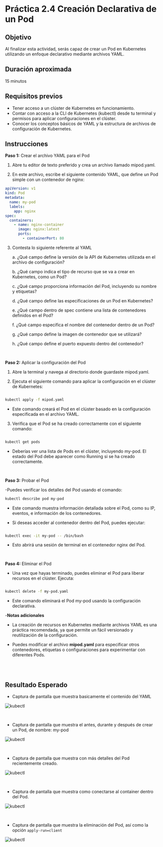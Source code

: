 # Práctica 2.4 Creación Declarativa de un Pod

## Objetivo

Al finalizar esta actividad, serás capaz de crear un Pod en Kubernetes utilizando un enfoque declarativo mediante archivos YAML.

## Duración aproximada

15 minutos

## Requisitos previos

- Tener acceso a un clúster de Kubernetes en funcionamiento.
- Contar con acceso a la CLI de Kubernetes (kubectl) desde tu terminal y permisos para aplicar configuraciones en el clúster.
- Conocer los conceptos básicos de YAML y la estructura de archivos de configuración de Kubernetes.

## Instrucciones

**Paso 1:** Crear el archivo YAML para el Pod

1. Abre tu editor de texto preferido y crea un archivo llamado mipod.yaml.

2. En este archivo, escribe el siguiente contenido YAML, que define un Pod simple con un contenedor de nginx:

```yaml
apiVersion: v1
kind: Pod
metadata:
  name: my-pod
  labels:
    app: nginx
spec:
  containers:
    - name: nginx-container
      image: nginx:latest
      ports:
        - containerPort: 80
```

3. Contesta lo siguiente referente al YAML

    a. ¿Qué campo define la versión de la API de Kubernetes utilizada en el archivo de configuración?
    
    b. ¿Qué campo indica el tipo de recurso que se va a crear en Kubernetes, como un Pod?
    
    c. ¿Qué campo proporciona información del Pod, incluyendo su nombre y etiquetas?
    
    d. ¿Qué campo define las especificaciones de un Pod en Kubernetes?
    
    e. ¿Qué campo dentro de spec contiene una lista de contenedores definidos en el Pod?
    
    f. ¿Qué campo especifica el nombre del contenedor dentro de un Pod?
    
    g. ¿Qué campo define la imagen de contenedor que se utilizará?
    
    h. ¿Qué campo define el puerto expuesto dentro del contenedor?


<br/>

**Paso 2:** Aplicar la configuración del Pod

1. Abre la terminal y navega al directorio donde guardaste mipod.yaml.

2. Ejecuta el siguiente comando para aplicar la configuración en el clúster de Kubernetes:

```bash

kubectl apply -f mipod.yaml

```

- Este comando creará el Pod en el clúster basado en la configuración especificada en el archivo YAML.


3. Verifica que el Pod se ha creado correctamente con el siguiente comando:

```bash

kubectl get pods

```

- Deberías ver una lista de Pods en el clúster, incluyendo my-pod. El estado del Pod debe aparecer como Running si se ha creado correctamente.


<br/>

**Paso 3:** Probar el Pod

-Puedes verificar los detalles del Pod usando el comando:

```bash
kubectl describe pod my-pod
```

- Este comando muestra información detallada sobre el Pod, como su IP, eventos, e información de los contenedores.

- Si deseas acceder al contenedor dentro del Pod, puedes ejecutar:

```bash

kubectl exec -it my-pod -- /bin/bash

```
 
- Esto abrirá una sesión de terminal en el contenedor nginx del Pod.


<br/>

**Paso 4:** Eliminar el Pod

- Una vez que hayas terminado, puedes eliminar el Pod para liberar recursos en el clúster. Ejecuta:

```bash

kubectl delete -f my-pod.yaml

```

- Este comando eliminará el Pod my-pod usando la configuración declarativa.

-**Notas adicionales**

- La creación de recursos en Kubernetes mediante archivos YAML es una práctica recomendada, ya que permite un fácil versionado y reutilización de la configuración.
    
- Puedes modificar el archivo **mipod.yaml** para especificar otros contenedores, etiquetas o configuraciones para experimentar con diferentes Pods.


<br/><br/>

## Resultado Esperado

- Captura de pantalla que muestra basicamente el contenido del YAML

![kubectl](../images/u2_4_1.png) 

<br/>

- Captura de pantalla que muestra el antes, durante y después de crear un Pod, de nombre: my-pod

![kubectl](../images/u2_4_2.png) 

<br/>

- Captura de pantalla que muestra con más detalles del Pod recientemente creado.

![kubectl](../images/u2_4_3.png) 

<br/>

- Captura de pantalla que muestra como conectarse al container dentro del Pod.

![kubectl](../images/u2_4_4.png) 

<br/>

- Captura de pantalla que muestra la eliminación del Pod, así como la opción `apply-run=client`

![kubectl](../images/u2_4_5.png) 

<br/>